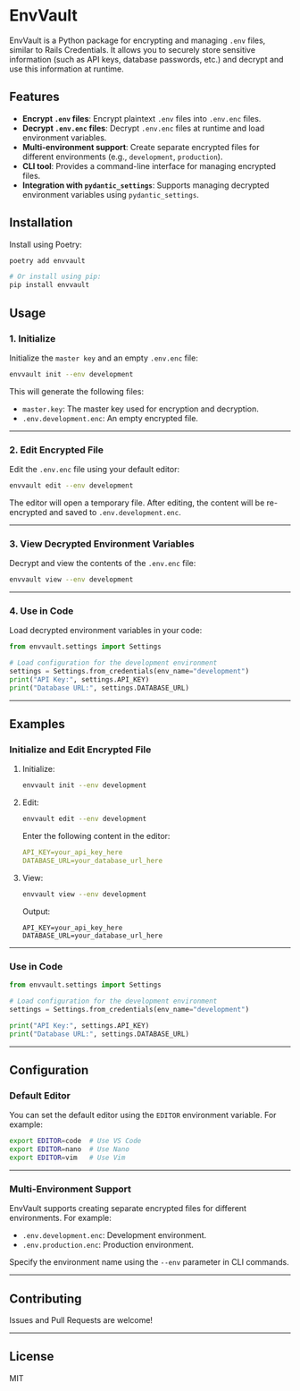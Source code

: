 # EnvVault

EnvVault is a Python package for encrypting and managing `.env` files, similar to Rails Credentials. It allows you to securely store sensitive information (such as API keys, database passwords, etc.) and decrypt and use this information at runtime.

## Features

- **Encrypt `.env` files**: Encrypt plaintext `.env` files into `.env.enc` files.
- **Decrypt `.env.enc` files**: Decrypt `.env.enc` files at runtime and load environment variables.
- **Multi-environment support**: Create separate encrypted files for different environments (e.g., `development`, `production`).
- **CLI tool**: Provides a command-line interface for managing encrypted files.
- **Integration with `pydantic_settings`**: Supports managing decrypted environment variables using `pydantic_settings`.

## Installation

Install using Poetry:

```bash
poetry add envvault

# Or install using pip:
pip install envvault
```

## Usage

### 1. Initialize

Initialize the `master key` and an empty `.env.enc` file:

```bash
envvault init --env development
```

This will generate the following files:
- `master.key`: The master key used for encryption and decryption.
- `.env.development.enc`: An empty encrypted file.

---

### 2. Edit Encrypted File

Edit the `.env.enc` file using your default editor:

```bash
envvault edit --env development
```

The editor will open a temporary file. After editing, the content will be re-encrypted and saved to `.env.development.enc`.

---

### 3. View Decrypted Environment Variables

Decrypt and view the contents of the `.env.enc` file:

```bash
envvault view --env development
```

---

### 4. Use in Code

Load decrypted environment variables in your code:

```python
from envvault.settings import Settings

# Load configuration for the development environment
settings = Settings.from_credentials(env_name="development")
print("API Key:", settings.API_KEY)
print("Database URL:", settings.DATABASE_URL)
```

---

## Examples

### Initialize and Edit Encrypted File

1. Initialize:
   ```bash
   envvault init --env development
   ```

2. Edit:
   ```bash
   envvault edit --env development
   ```

   Enter the following content in the editor:
   ```yaml
   API_KEY=your_api_key_here
   DATABASE_URL=your_database_url_here
   ```

3. View:
   ```bash
   envvault view --env development
   ```

   Output:
   ```
   API_KEY=your_api_key_here
   DATABASE_URL=your_database_url_here
   ```

---

### Use in Code

```python
from envvault.settings import Settings

# Load configuration for the development environment
settings = Settings.from_credentials(env_name="development")

print("API Key:", settings.API_KEY)
print("Database URL:", settings.DATABASE_URL)
```

---

## Configuration

### Default Editor

You can set the default editor using the `EDITOR` environment variable. For example:

```bash
export EDITOR=code  # Use VS Code
export EDITOR=nano  # Use Nano
export EDITOR=vim   # Use Vim
```

---

### Multi-Environment Support

EnvVault supports creating separate encrypted files for different environments. For example:

- `.env.development.enc`: Development environment.
- `.env.production.enc`: Production environment.

Specify the environment name using the `--env` parameter in CLI commands.

---

## Contributing

Issues and Pull Requests are welcome!

---

## License

MIT
